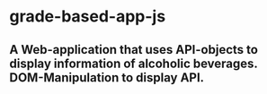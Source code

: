 # grade-based-app-js

## A Web-application that uses API-objects to display information of alcoholic beverages. DOM-Manipulation to display API.